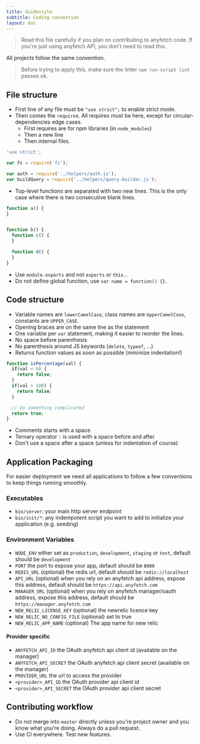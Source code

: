 ```yaml
---
title: Guidestyle
subtitle: Coding convention
layout: doc
---
```

> Read this file carefully if you plan on contributing to anyfetch code.
> If you're just using anyfetch API, you don't need to read this.

All projects follow the same convention.

> Before trying to apply this, make sure the linter `npm run-script lint` passes ok.

## File structure
* First line of any file must be `"use strict";` to enable strict mode.
* Then comes the `require`s. All requires must be here, except for circular-dependencies edge cases.
    * First requires are for npm libraries (in `node_modules`)
    * Then a new line
    * Then internal files.

```javascript
'use strict';

var fs = require('fs');

var auth = require('../helpers/auth.js');
var buildQuery = require('../helpers/query-builder.js');
```

* Top-level functions are separated with two new lines. This is the only case where there is two consecutive blank lines.

```javascript
function a() {
}


function b() {
  function c() {
  }

  function d() {
  }
}
```

* Use `module.exports` and not `exports` or `this.`.
* Do not define global function, use `var name = function() {}`.

## Code structure
* Variable names are `lowerCamelCase`, class names are `UpperCamelCase`, constants are `UPPER_CASE`.
* Opening braces are on the same line as the statement
* One variable per `var` statement, making it easier to reorder the lines.
* No space before parenthesis
* No parenthesis around JS keywords (`delete`, `typeof`, ...)
* Returns function values as soon as possible (minimize indentation!)

```javascript
function isPercentage(val) {
  if(val < 0) {
    return false;
  }
  if(val > 100) {
    return false;
  }

  // Do something complicated
  return true;
}
```

* Comments starts with a space
* Ternary operator `:` is used with a space before and after
* Don't use a space after a space (unless for indentation of course)

## Application Packaging

For easier deployment we need all applications to follow a few conventions to keep things running smoothly.

### Executables

- `bin/server`: your main http server endpoint
- `bin/init/*`: any indempotent script you want to add to initialize your application (e.g. seeding)

### Environment Variables

- `NODE_ENV` either set as `production`, `development`, `staging` or `test`, default should be `development`
- `PORT` the port to expose your app, default should be `8000`
- `REDIS_URL` (optional) the redis url, default should be `redis://localhost`
- `API_URL` (optional) when you rely on an anyfetch api address, expose this address, default should be `https://api.anyfetch.com`
- `MANAGER_URL` (optional) when you rely on anyfetch manager/oauth address, expose this address, default should be `https://manager.anyfetch.com`
- `NEW_RELIC_LICENSE_KEY` (optional) the newrelic licence key
- `NEW_RELIC_NO_CONFIG_FILE` (optional) set to true
- `NEW_RELIC_APP_NAME` (optional) The app name for new relic

#### Provider specific

- `ANYFETCH_API_ID` the OAuth anyfetch api client id (available on the manager)
- `ANYFETCH_API_SECRET` the OAuth anyfetch api client secret (available on the manager)
- `PROVIDER_URL` the url to access the provider
- `<provider>_API_ID` the OAuth provider api client id
- `<provider>_API_SECRET` the OAuth provider api client secret

## Contributing workflow
* Do not merge into `master` directly unless you're project owner and you know what you're doing. Always do a pull request.
* Use CI everywhere. Test new features.
